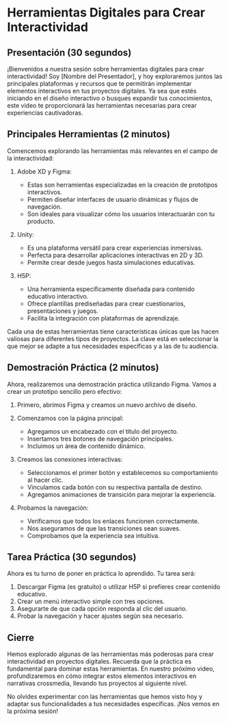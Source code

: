 # Herramientas Digitales para Crear Interactividad

## Presentación (30 segundos)

¡Bienvenidos a nuestra sesión sobre herramientas digitales para crear interactividad! Soy [Nombre del Presentador], y hoy exploraremos juntos las principales plataformas y recursos que te permitirán implementar elementos interactivos en tus proyectos digitales. Ya sea que estés iniciando en el diseño interactivo o busques expandir tus conocimientos, este video te proporcionará las herramientas necesarias para crear experiencias cautivadoras.

## Principales Herramientas (2 minutos)

Comencemos explorando las herramientas más relevantes en el campo de la interactividad:

1. Adobe XD y Figma:
   - Estas son herramientas especializadas en la creación de prototipos interactivos.
   - Permiten diseñar interfaces de usuario dinámicas y flujos de navegación.
   - Son ideales para visualizar cómo los usuarios interactuarán con tu producto.

2. Unity:
   - Es una plataforma versátil para crear experiencias inmersivas.
   - Perfecta para desarrollar aplicaciones interactivas en 2D y 3D.
   - Permite crear desde juegos hasta simulaciones educativas.

3. H5P:
   - Una herramienta específicamente diseñada para contenido educativo interactivo.
   - Ofrece plantillas prediseñadas para crear cuestionarios, presentaciones y juegos.
   - Facilita la integración con plataformas de aprendizaje.

Cada una de estas herramientas tiene características únicas que las hacen valiosas para diferentes tipos de proyectos. La clave está en seleccionar la que mejor se adapte a tus necesidades específicas y a las de tu audiencia.

## Demostración Práctica (2 minutos)

Ahora, realizaremos una demostración práctica utilizando Figma. Vamos a crear un prototipo sencillo pero efectivo:

1. Primero, abrimos Figma y creamos un nuevo archivo de diseño.

2. Comenzamos con la página principal:
   - Agregamos un encabezado con el título del proyecto.
   - Insertamos tres botones de navegación principales.
   - Incluimos un área de contenido dinámico.

3. Creamos las conexiones interactivas:
   - Seleccionamos el primer botón y establecemos su comportamiento al hacer clic.
   - Vinculamos cada botón con su respectiva pantalla de destino.
   - Agregamos animaciones de transición para mejorar la experiencia.

4. Probamos la navegación:
   - Verificamos que todos los enlaces funcionen correctamente.
   - Nos aseguramos de que las transiciones sean suaves.
   - Comprobamos que la experiencia sea intuitiva.

## Tarea Práctica (30 segundos)

Ahora es tu turno de poner en práctica lo aprendido. Tu tarea será:

1. Descargar Figma (es gratuito) o utilizar H5P si prefieres crear contenido educativo.
2. Crear un menú interactivo simple con tres opciones.
3. Asegurarte de que cada opción responda al clic del usuario.
4. Probar la navegación y hacer ajustes según sea necesario.

## Cierre

Hemos explorado algunas de las herramientas más poderosas para crear interactividad en proyectos digitales. Recuerda que la práctica es fundamental para dominar estas herramientas. En nuestro próximo video, profundizaremos en cómo integrar estos elementos interactivos en narrativas crossmedia, llevando tus proyectos al siguiente nivel.

No olvides experimentar con las herramientas que hemos visto hoy y adaptar sus funcionalidades a tus necesidades específicas. ¡Nos vemos en la próxima sesión!